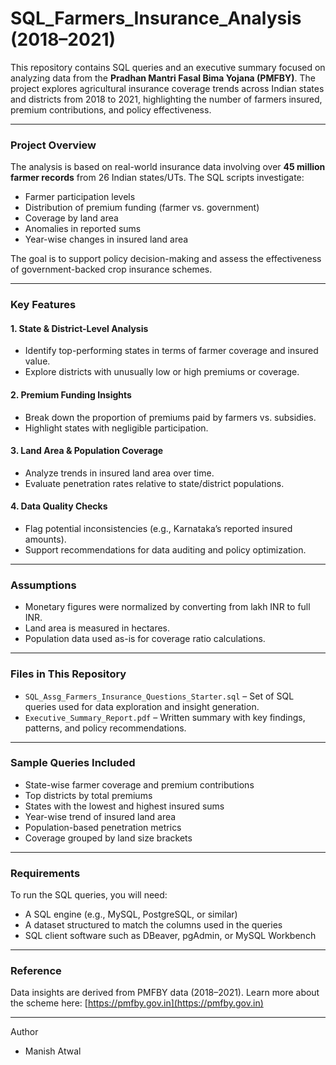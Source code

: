 # SQL_Farmers_Insurance_Analysis (2018–2021)

This repository contains SQL queries and an executive summary focused on analyzing data from the **Pradhan Mantri Fasal Bima Yojana (PMFBY)**. The project explores agricultural insurance coverage trends across Indian states and districts from 2018 to 2021, highlighting the number of farmers insured, premium contributions, and policy effectiveness.

---

### Project Overview

The analysis is based on real-world insurance data involving over **45 million farmer records** from 26 Indian states/UTs. The SQL scripts investigate:

* Farmer participation levels
* Distribution of premium funding (farmer vs. government)
* Coverage by land area
* Anomalies in reported sums
* Year-wise changes in insured land area

The goal is to support policy decision-making and assess the effectiveness of government-backed crop insurance schemes.

---

###  Key Features

#### 1. **State & District-Level Analysis**

* Identify top-performing states in terms of farmer coverage and insured value.
* Explore districts with unusually low or high premiums or coverage.

#### 2. **Premium Funding Insights**

* Break down the proportion of premiums paid by farmers vs. subsidies.
* Highlight states with negligible participation.

#### 3. **Land Area & Population Coverage**

* Analyze trends in insured land area over time.
* Evaluate penetration rates relative to state/district populations.

#### 4. **Data Quality Checks**

* Flag potential inconsistencies (e.g., Karnataka’s reported insured amounts).
* Support recommendations for data auditing and policy optimization.

---

###  Assumptions

* Monetary figures were normalized by converting from lakh INR to full INR.
* Land area is measured in hectares.
* Population data used as-is for coverage ratio calculations.

---

###  Files in This Repository

* `SQL_Assg_Farmers_Insurance_Questions_Starter.sql` – Set of SQL queries used for data exploration and insight generation.
* `Executive_Summary_Report.pdf` – Written summary with key findings, patterns, and policy recommendations.

---

###  Sample Queries Included

* State-wise farmer coverage and premium contributions
* Top districts by total premiums
* States with the lowest and highest insured sums
* Year-wise trend of insured land area
* Population-based penetration metrics
* Coverage grouped by land size brackets

---

###  Requirements

To run the SQL queries, you will need:

* A SQL engine (e.g., MySQL, PostgreSQL, or similar)
* A dataset structured to match the columns used in the queries
* SQL client software such as DBeaver, pgAdmin, or MySQL Workbench

---

###  Reference

Data insights are derived from PMFBY data (2018–2021).
Learn more about the scheme here: [https://pmfby.gov.in](https://pmfby.gov.in)

---

Author
- Manish Atwal
